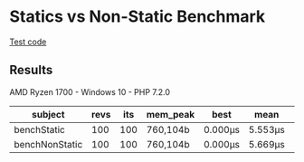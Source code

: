 # Statics vs Non-Static Benchmark
[Test code](/benchmarks/StaticBench.php)

## Results
AMD Ryzen 1700 - Windows 10 - PHP 7.2.0

| subject        | revs | its | mem_peak | best    | mean    | mode     | worst    | stdev   | rstdev | diff  |
|----------------|------|-----|----------|---------|---------|----------|----------|---------|--------|-------|
| benchStatic    | 100  | 100 | 760,104b | 0.000μs | 5.553μs | 10.058μs | 12.150μs | 5.032μs | 90.61% | 1.00x |
| benchNonStatic | 100  | 100 | 760,104b | 0.000μs | 5.669μs | 10.077μs | 12.290μs | 5.037μs | 88.85% | 1.02x |

